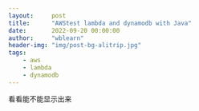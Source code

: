 ```yaml
---
layout:     post
title:      "AWStest lambda and dynamodb with Java"
date:       2022-09-20 00:00:00
author:     "wblearn"
header-img: "img/post-bg-alitrip.jpg"
tags:
    - aws
    - lambda
    - dynamodb
---
```


<div data-note-content class="show-content">
看看能不能显示出来</div>